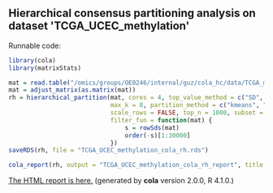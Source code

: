 
## Hierarchical consensus partitioning analysis on dataset 'TCGA_UCEC_methylation'

Runnable code:

```r
library(cola)
library(matrixStats)

mat = read.table("/omics/groups/OE0246/internal/guz/cola_hc/data/TCGA_methylation/data/TCGA.UCEC.sampleMap__HumanMethylation450.gz", header = TRUE, row.names = 1)
mat = adjust_matrix(as.matrix(mat))
rh = hierarchical_partition(mat, cores = 4, top_value_method = c("SD", "ATC"),
                            max_k = 8, partition_method = c("kmeans", "skmeans"),
                            scale_rows = FALSE, top_n = 1000, subset = 500, group_diff = 0.25, min_n_signatures = 1000,
                            filter_fun = function(mat) {
                                s = rowSds(mat)
                                order(-s)[1:30000]
                            })
saveRDS(rh, file = "TCGA_UCEC_methylation_cola_rh.rds")

cola_report(rh, output = "TCGA_UCEC_methylation_cola_rh_report", title = "cola Report for Hierarchical Partitioning - 'TCGA_UCEC_methylation'")
```

[The HTML report is here.](https://cola-rh.github.io/TCGA_UCEC_methylation/TCGA_UCEC_methylation_cola_rh_report/cola_hc.html) (generated by __cola__ version 2.0.0, R 4.1.0.)

